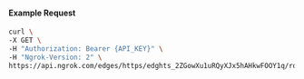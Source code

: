 <!-- Code generated for API Clients. DO NOT EDIT. -->

#### Example Request

```bash
curl \
-X GET \
-H "Authorization: Bearer {API_KEY}" \
-H "Ngrok-Version: 2" \
https://api.ngrok.com/edges/https/edghts_2ZGowXu1uRQyXJx5hAHkwFOOY1q/routes/edghtsrt_2ZGowVIlU9upPAV20B9Ps5EGkO2/jwt_validation
```
